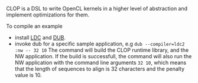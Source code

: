 CLOP is a DSL to write OpenCL kernels in a higher level of abstraction and implement
optimizations for them.

To compile an example
* install [LDC](https://github.com/ldc-developers/ldc) and [DUB](https://github.com/D-Programming-Language/dub).
* invoke dub for a specific sample application, e.g
  `dub --compiler=ldc2 :nw -- 32 10`
  The command will build the CLOP runtime library, and the NW application. If the build is successfull,
  the command will also run the NW application with the command line arguments `32 10`, which means that the
  length of sequences to align is 32 characters and the penalty value is 10.
